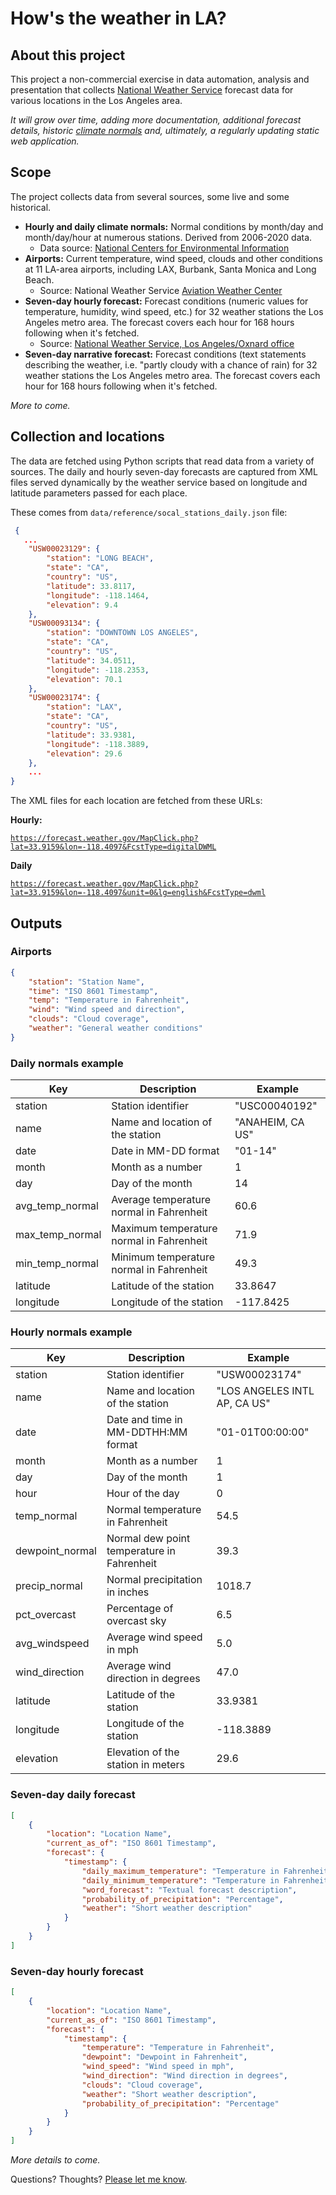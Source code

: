 # How's the weather in LA?

## About this project 
This project a non-commercial exercise in data automation, analysis and presentation that collects [National Weather Service](https://www.weather.gov/lox) forecast data for various locations in the Los Angeles area.

*It will grow over time, adding more documentation, additional forecast details, historic [climate normals](https://www.ncei.noaa.gov/access/metadata/landing-page/bin/iso?id=gov.noaa.ncdc:C00824) and, ultimately, a regularly updating static web application.*

## Scope

The project collects data from several sources, some live and some historical. 

- **Hourly and daily climate normals:** Normal conditions by month/day and month/day/hour at numerous stations. Derived from 2006-2020 data. 
    - Data source: [National Centers for Environmental Information](https://www.ncei.noaa.gov/products/land-based-station/us-climate-normals)
- **Airports:** Current temperature, wind speed, clouds and other conditions at 11 LA-area airports, including LAX, Burbank, Santa Monica and Long Beach. 
    - Source: National Weather Service [Aviation Weather Center](https://aviationweather.gov/gfa/#obs)
- **Seven-day hourly forecast:** Forecast conditions (numeric values for temperature, humidity, wind speed, etc.) for 32 weather stations the Los Angeles metro area. The forecast covers each hour for 168 hours following when it's fetched. 
    - Source: [National Weather Service, Los Angeles/Oxnard office](https://forecast.weather.gov/MapClick.php?x=272&y=146&site=lox&zmx=&zmy=&map_x=271&map_y=146)
- **Seven-day narrative forecast:** Forecast conditions (text statements describing the weather, i.e. "partly cloudy with a chance of rain) for 32 weather stations the Los Angeles metro area. The forecast covers each hour for 168 hours following when it's fetched.

*More to come.*

## Collection and locations

The data are fetched using Python scripts that read data from a variety of sources. The daily and hourly seven-day forecasts are captured from XML files served dynamically by the weather service based on longitude and latitude parameters passed for each place. 

These comes from `data/reference/socal_stations_daily.json` file: 

```json
 {
   ...
    "USW00023129": {
        "station": "LONG BEACH",
        "state": "CA",
        "country": "US",
        "latitude": 33.8117,
        "longitude": -118.1464,
        "elevation": 9.4
    },
    "USW00093134": {
        "station": "DOWNTOWN LOS ANGELES",
        "state": "CA",
        "country": "US",
        "latitude": 34.0511,
        "longitude": -118.2353,
        "elevation": 70.1
    },
    "USW00023174": {
        "station": "LAX",
        "state": "CA",
        "country": "US",
        "latitude": 33.9381,
        "longitude": -118.3889,
        "elevation": 29.6
    },
    ...
}
```

The XML files for each location are fetched from these URLs: 

**Hourly:**

[`https://forecast.weather.gov/MapClick.php?lat=33.9159&lon=-118.4097&FcstType=digitalDWML`](https://forecast.weather.gov/MapClick.php?lat=33.9159&lon=-118.4097&FcstType=digitalDWML)

**Daily**

[`https://forecast.weather.gov/MapClick.php?lat=33.9159&lon=-118.4097&unit=0&lg=english&FcstType=dwml`](https://forecast.weather.gov/MapClick.php?lat=33.9159&lon=-118.4097&unit=0&lg=english&FcstType=dwml)

## Outputs

### Airports

```json
{
    "station": "Station Name",
    "time": "ISO 8601 Timestamp",
    "temp": "Temperature in Fahrenheit",
    "wind": "Wind speed and direction",
    "clouds": "Cloud coverage",
    "weather": "General weather conditions"
}
```

### Daily normals example

| Key              | Description                                     | Example          |
|------------------|-------------------------------------------------|------------------|
| station          | Station identifier                              | "USC00040192"    |
| name             | Name and location of the station                | "ANAHEIM, CA US" |
| date             | Date in MM-DD format                            | "01-14"          |
| month            | Month as a number                               | 1                |
| day              | Day of the month                                | 14               |
| avg_temp_normal  | Average temperature normal in Fahrenheit        | 60.6             |
| max_temp_normal  | Maximum temperature normal in Fahrenheit        | 71.9             |
| min_temp_normal  | Minimum temperature normal in Fahrenheit        | 49.3             |
| latitude         | Latitude of the station                         | 33.8647          |
| longitude        | Longitude of the station                        | -117.8425        |

### Hourly normals example

| Key              | Description                                     | Example                          |
|------------------|-------------------------------------------------|----------------------------------|
| station          | Station identifier                              | "USW00023174"                    |
| name             | Name and location of the station                | "LOS ANGELES INTL AP, CA US"     |
| date             | Date and time in MM-DDTHH:MM format             | "01-01T00:00:00"                 |
| month            | Month as a number                               | 1                                |
| day              | Day of the month                                | 1                                |
| hour             | Hour of the day                                 | 0                                |
| temp_normal      | Normal temperature in Fahrenheit                | 54.5                             |
| dewpoint_normal  | Normal dew point temperature in Fahrenheit      | 39.3                             |
| precip_normal    | Normal precipitation in inches                  | 1018.7                           |
| pct_overcast     | Percentage of overcast sky                      | 6.5                              |
| avg_windspeed    | Average wind speed in mph                       | 5.0                              |
| wind_direction   | Average wind direction in degrees               | 47.0                             |
| latitude         | Latitude of the station                         | 33.9381                          |
| longitude        | Longitude of the station                        | -118.3889                        |
| elevation        | Elevation of the station in meters              | 29.6                             |

### Seven-day daily forecast

```json
[
    {
        "location": "Location Name",
        "current_as_of": "ISO 8601 Timestamp",
        "forecast": {
            "timestamp": {
                "daily_maximum_temperature": "Temperature in Fahrenheit",
                "daily_minimum_temperature": "Temperature in Fahrenheit",
                "word_forecast": "Textual forecast description",
                "probability_of_precipitation": "Percentage",
                "weather": "Short weather description"
            }
        }
    }
]
```

### Seven-day hourly forecast

```json
[
    {
        "location": "Location Name",
        "current_as_of": "ISO 8601 Timestamp",
        "forecast": {
            "timestamp": {
                "temperature": "Temperature in Fahrenheit",
                "dewpoint": "Dewpoint in Fahrenheit",
                "wind_speed": "Wind speed in mph",
                "wind_direction": "Wind direction in degrees",
                "clouds": "Cloud coverage",
                "weather": "Short weather description",
                "probability_of_precipitation": "Percentage"
            }
        }
    }
]
```

*More details to come.*

Questions? Thoughts? [Please let me know](mailto:mattstiles@gmail.com).


